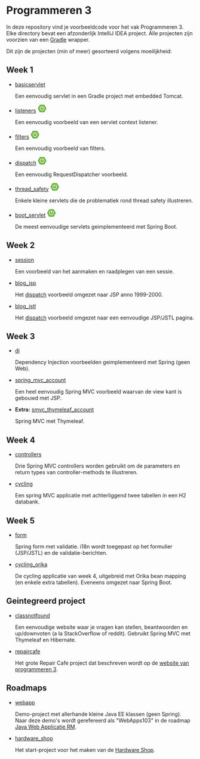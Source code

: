 # Programmeren 3

In deze repository vind je voorbeeldcode voor het vak Programmeren 3. Elke directory bevat een afzonderlijk IntelliJ IDEA project. Alle projecten zijn voorzien van een [Gradle](https://gradle.org/) wrapper.

Dit zijn de projecten (min of meer) gesorteerd volgens moeilijkheid:

## Week 1

- [basicservlet](basicservlet)

  Een eenvoudig servlet in een Gradle project met embedded Tomcat.

- [listeners](listeners) ![Spring Boot][spring_boot]

  Een eenvoudig voorbeeld van een servlet context listener.

- [filters](filters) ![Spring Boot][spring_boot]

  Een eenvoudig voorbeeld van filters.

- [dispatch](dispatch) ![Spring Boot][spring_boot]

  Een eenvoudig RequestDispatcher voorbeeld.

- [thread_safety](thread_safety) ![Spring Boot][spring_boot]

  Enkele kleine servlets die de problematiek rond thread safety illustreren.

- [boot_servlet](boot_servlet) ![Spring Boot][spring_boot]

  De meest eenvoudige servlets geimplementeerd met Spring Boot.

## Week 2

- [session](session)

  Een voorbeeld van het aanmaken en raadplegen van een sessie.

- [blog_jsp](blog_jsp)

  Het [dispatch](dispatch) voorbeeld omgezet naar JSP anno 1999-2000.

- [blog_jstl](blog_jstl)

  Het [dispatch](dispatch) voorbeeld omgezet naar een eenvoudige JSP/JSTL pagina.

## Week 3

- [di](di)

  Dependency Injection voorbeelden geimplementeerd met Spring (geen Web).

- [spring_mvc_account](spring_mvc_account)

  Een heel eenvoudig Spring MVC voorbeeld waarvan de view kant is gebouwd met JSP.

- **Extra:** [smvc_thymeleaf_account](smvc_thymeleaf_account)

  Spring MVC met Thymeleaf.

## Week 4

- [controllers](controllers)

  Drie Spring MVC controllers worden gebruikt om de parameters en return types van controller-methods te illustreren.

- [cycling](cycling)

  Een spring MVC applicatie met achterliggend twee tabellen in een H2 databank.

## Week 5

- [form](form)

  Spring form met validatie. i18n wordt toegepast op het formulier (JSP/JSTL) en de validatie-berichten.

- [cycling_orika](cycling_orika)

  De cycling applicatie van week 4, uitgebreid met Orika bean mapping (en enkele extra tabellen). Eveneens omgezet naar Spring Boot.

## Geintegreerd project

- [classnotfound](classnotfound)

  Een eenvoudige website waar je vragen kan stellen, beantwoorden en up/downvoten (a la StackOverflow of reddit). Gebruikt Spring MVC met Thymeleaf en Hibernate.

- [repaircafe](repaircafe)

  Het grote Repair Cafe project dat beschreven wordt op de [website van programmeren 3](https://programmeren3-repaircafe.rhcloud.com/).

## Roadmaps

- [webapp](webapp)

  Demo-project met allerhande kleine Java EE klassen (geen Spring). Naar deze demo's wordt gerefereerd als "WebApps103" in de roadmap [Java Web Applicatie RM](https://programmeren3-repaircafe.rhcloud.com/road-maps/jwa-rm/).

- [hardware_shop](hardware_shop)

  Het start-project voor het maken van de [Hardware Shop](https://programmeren3-repaircafe.rhcloud.com/road-maps/hardware-shop-roadmap-1/).

[spring_boot]: images/spring-boot-logo_24_22.png
